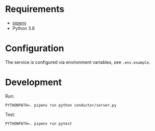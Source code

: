 # Requirements

* [pipenv](https://github.com/pypa/pipenv)
* Python 3.8

# Configuration

The service is configured via environment variables, see `.env.example`.

# Development

Run:
```
PYTHONPATH=. pipenv run python conductor/server.py
```

Test:
```
PYTHONPATH=. pipenv run pytest
```
